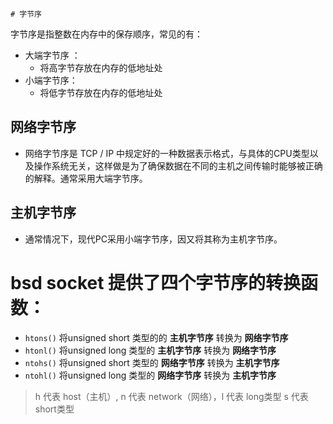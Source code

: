     # 字节序
字节序是指整数在内存中的保存顺序，常见的有：
* 大端字节序 ： 
  * 将高字节存放在内存的低地址处
* 小端字节序： 
  * 将低字节存放在内存的低地址处

## 网络字节序
  * 网络字节序是 TCP / IP 中规定好的一种数据表示格式，与具体的CPU类型以及操作系统无关，这样做是为了确保数据在不同的主机之间传输时能够被正确的解释。通常采用大端字节序。


## 主机字节序
  * 通常情况下，现代PC采用小端字节序，因又将其称为主机字节序。
  

# bsd socket 提供了四个字节序的转换函数：
* `htons()` 将unsigned short 类型的的 **主机字节序** 转换为 **网络字节序**  
* `htonl()` 将unsigned long 类型的 **主机字节序** 转换为 **网络字节序**
* `ntohs()` 将unsigned short 类型的 **网络字节序** 转换为 **主机字节序**
* `ntohl()` 将unsigned long 类型的 **网络字节序** 转换为 **主机字节序**

> h 代表 host（主机）, n 代表 network（网络），l 代表 long类型 s 代表 short类型